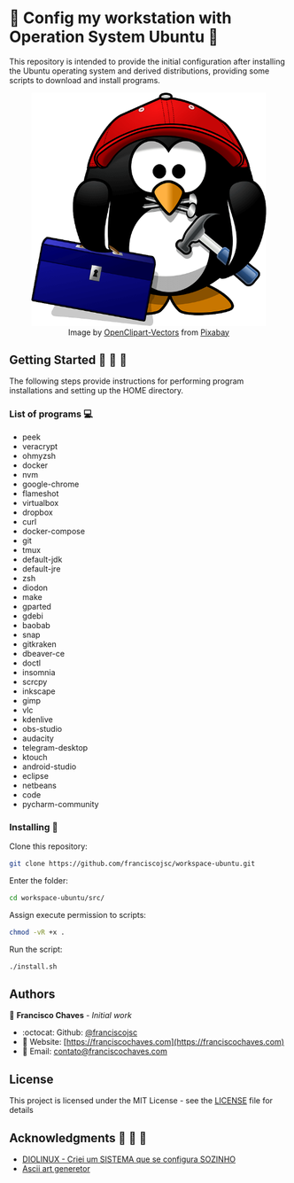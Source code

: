 # :tada: Config my workstation with Operation System Ubuntu :tada:

This repository is intended to provide the initial configuration after installing the Ubuntu operating system and derived distributions, providing some scripts to download and install programs.

<figure style="text-align:center;">
    <img src="tux.png" alt="Linux mascot penguin known as Tux with some handwork tools" title="Linux mascot penguin known as Tux with some handwork tools">
    <figcaption>Image by <a href="https://pixabay.com/users/OpenClipart-Vectors-30363">OpenClipart-Vectors</a> from <a href="https://pixabay.com">Pixabay</a></figcaption>
</figure>

## Getting Started :rocket: :running: :walking:

The following steps provide instructions for performing program installations and setting up the HOME directory.

### List of programs :computer:

- peek
- veracrypt
- ohmyzsh
- docker
- nvm
- google-chrome
- flameshot
- virtualbox
- dropbox
- curl
- docker-compose
- git
- tmux
- default-jdk
- default-jre
- zsh
- diodon
- make
- gparted
- gdebi
- baobab
- snap
- gitkraken
- dbeaver-ce
- doctl
- insomnia
- scrcpy
- inkscape
- gimp
- vlc
- kdenlive
- obs-studio
- audacity
- telegram-desktop
- ktouch
- android-studio
- eclipse
- netbeans
- code
- pycharm-community

### Installing :wrench:

Clone this repository:
```bash
git clone https://github.com/franciscojsc/workspace-ubuntu.git
```

Enter the folder:
```bash
cd workspace-ubuntu/src/
```

Assign execute permission to scripts:
```bash
chmod -vR +x .
```

Run the script:
```bash
./install.sh
```

## Authors

 :man: **Francisco Chaves** - *Initial work* 
 * :octocat: Github: [@franciscojsc](https://github.com/franciscojsc)
 * :link: Website: [https://franciscochaves.com](https://franciscochaves.com)
 * :email: Email: contato@franciscochaves.com
 
## License 

This project is licensed under the MIT License - see the [LICENSE](LICENSE.md) file for details

## Acknowledgments :balloon: :balloon: :balloon:

* [DIOLINUX - Criei um SISTEMA que se configura SOZINHO](https://www.youtube.com/watch?v=vBfj5dNZOSA)
* [Ascii art generetor](http://patorjk.com/software/taag/)
